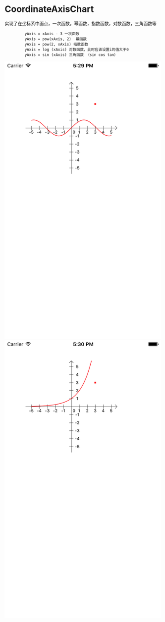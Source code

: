# CoordinateAxisChart
实现了在坐标系中画点，一次函数，幂函数，指数函数，对数函数，三角函数等

             yAxis = xAxis - 3 一次函数
             yAxis = pow(xAxis, 2)  幂函数
             yAxis = pow(2, xAxis) 指数函数
             yAxis = log (xAxis) 对数函数，此时应该设置i的值大于0
             yAxis = sin (xAxis) 三角函数 （sin cos tan）
![alt text](https://github.com/CrystalMarch/CoordinateAxisChart/blob/master/Simulator%20Screen%20Shot%202017年4月13日%2017.29.33.png)
![alt text](https://github.com/CrystalMarch/CoordinateAxisChart/blob/master/Simulator%20Screen%20Shot%202017年4月13日%2017.30.07.png)

